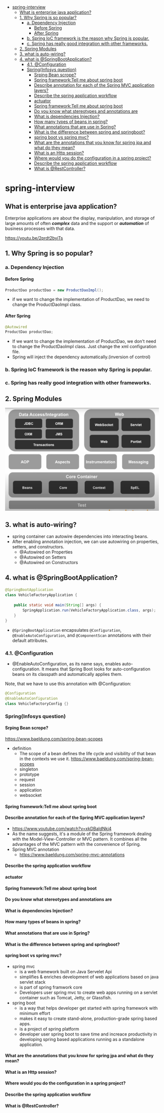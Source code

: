 - [spring-interview](#spring-interview)
  - [What is enterprise java application?](#what-is-enterprise-java-application)
  - [1. Why Spring is so popular?](#1-why-spring-is-so-popular)
    - [a. Dependency Injection](#a-dependency-injection)
      - [Before Spring](#before-spring)
      - [After Spring](#after-spring)
    - [b. Spring IoC framework is the reason why Spring is popular.](#b-spring-ioc-framework-is-the-reason-why-spring-is-popular)
    - [c. Spring has really good integration with other frameworks.](#c-spring-has-really-good-integration-with-other-frameworks)
  - [2. Spring Modules](#2-spring-modules)
  - [3. what is auto-wiring?](#3-what-is-auto-wiring)
  - [4. what is @SpringBootApplication?](#4-what-is-springbootapplication)
    - [4.1. @Configuration](#41-configuration)
    - [Spring(Infosys question)](#springinfosys-question)
      - [Srping Bean scrope?](#srping-bean-scrope)
      - [Spring framework:Tell me about spring boot](#spring-frameworktell-me-about-spring-boot)
      - [Describe annotation for each of the Spring MVC application layers?](#describe-annotation-for-each-of-the-spring-mvc-application-layers)
      - [Describe the spring application workflow](#describe-the-spring-application-workflow)
      - [actuator](#actuator)
      - [Spring framework:Tell me about spring boot](#spring-frameworktell-me-about-spring-boot-1)
      - [Do you know what stereotypes and annotations are](#do-you-know-what-stereotypes-and-annotations-are)
      - [What is dependencies Injection?](#what-is-dependencies-injection)
      - [How many types of beans in spring?](#how-many-types-of-beans-in-spring)
      - [What annotations that are use in Spring?](#what-annotations-that-are-use-in-spring)
      - [What is the difference between spring and springboot?](#what-is-the-difference-between-spring-and-springboot)
      - [spring boot vs spring mvc?](#spring-boot-vs-spring-mvc)
      - [What are the annotations that you know for spring jpa and what do they mean?](#what-are-the-annotations-that-you-know-for-spring-jpa-and-what-do-they-mean)
      - [What is an Http session?](#what-is-an-http-session)
      - [Where would you do the configuration in a spring project?](#where-would-you-do-the-configuration-in-a-spring-project)
      - [Describe the spring application workflow](#describe-the-spring-application-workflow-1)
      - [What is @RestController?](#what-is-restcontroller)

# spring-interview
## What is enterprise java application?
Enterprise applications are about the display, manipulation, and storage of large amounts of often ***complex*** data and the support or ***automation*** of business processes with that data.

https://youtu.be/2prdt2byiTs
## 1. Why Spring is so popular?
### a. Dependency Injection
#### Before Spring
```java
ProductDao productDao = new ProductDaoImpl();
```
  * if we want to change the implementation of ProductDao, we need to change the ProductDaoImpl class.
  
#### After Spring
```java
@Autowired
ProductDao productDao;
```
  * If we want to change the implementation of ProductDao, we don't need to change the ProductDaoImpl class. Just change the xml configuration file.
  * Spring will inject the dependency automatically.(inversion of control)

### b. Spring IoC framework is the reason why Spring is popular.

### c. Spring has really good integration with other frameworks.

## 2. Spring Modules
![](spring-modules.png)

## 3. what is auto-wiring?
* spring container can autowire dependencies into interacting beans.
* After enabling annotation injection, we can use autowiring on properties, setters, and constructors.
  * @Autowired on Properties
  * @Autowired on Setters
  * @Autowired on Constructors

## 4. what is @SpringBootApplication?
```java
@SpringBootApplication
class VehicleFactoryApplication {

    public static void main(String[] args) {
        SpringApplication.run(VehicleFactoryApplication.class, args);
    }
}
```
* `@SpringBootApplication` encapsulates `@Configuration`, `@EnableAutoConfiguration`, and `@ComponentScan` annotations with their default attributes.
### 4.1. @Configuration
* @EnableAutoConfiguration, as its name says, enables auto-configuration. It means that Spring Boot looks for auto-configuration beans on its classpath and automatically applies them.

Note, that we have to use this annotation with @Configuration:
```java
@Configuration
@EnableAutoConfiguration
class VehicleFactoryConfig {}
```


### Spring(Infosys question)
#### Srping Bean scrope?
https://www.baeldung.com/spring-bean-scopes
* definition
  * The scope of a bean defines the life cycle and visibility of that bean in the contexts we use it.
https://www.baeldung.com/spring-bean-scopes
  * singleton
  * prototype
  * request
  * session
  * application
  * websocket

#### Spring framework:Tell me about spring boot 

#### Describe annotation for each of the Spring MVC application layers?
  * https://www.youtube.com/watch?v=xkDBaldNki4
  * As the name suggests, it's a module of the Spring framework dealing with the Model-View-Controller or MVC pattern. It combines all the advantages of the MVC pattern with the convenience of Spring.
  * Spring MVC annotation
    * https://www.baeldung.com/spring-mvc-annotations
#### Describe the spring application workflow
#### actuator
#### Spring framework:Tell me about spring boot
#### Do you know what stereotypes and annotations are
#### What is dependencies Injection?
#### How many types of beans in spring?
#### What annotations that are use in Spring? 

#### What is the difference between spring and springboot? 

#### spring boot vs spring mvc?
  * spring mvc
    * is a web framework built on Java Servelet Api
    * simplifies & enriches development of web applications based on java servlet stack
    * is part of spring framwork core
    * Developers user spring mvc to create web apps running on a servlet container such as Tomcat, Jetty, or Glassfish.
  * spring boot 
    * is a way that helps developer get started with spring framework with minimum effort
    * makes it easy to create stand-alone, production-grade spring based apps.
    * is a project of spring platform
    * developer user spring boot to save time and increace productivity in developing spring based applications running as a standalone application.

#### What are the annotations that you know for spring jpa and what do they mean? 
#### What is an Http session? 
#### Where would you do the configuration in a spring project? 
#### Describe the spring application workflow
#### What is @RestController? 